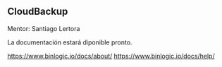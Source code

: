 ## CloudBackup

Mentor: Santiago Lertora


La documentación estará diponible pronto.

https://www.binlogic.io/docs/about/
https://www.binlogic.io/docs/help/



